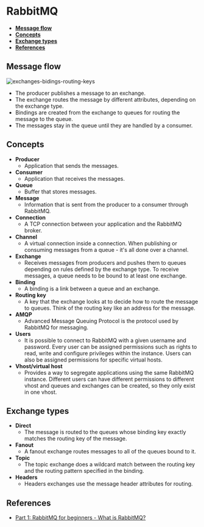 # RabbitMQ

- [**Message flow**](#message-flow)
- [**Concepts**](#concepts)
- [**Exchange types**](#exchange-types)
- [**References**](#references)

## Message flow
![exchanges-bidings-routing-keys](https://github.com/wuyichen24/system-design-knowledge/assets/8989447/733d4a95-7a70-4c6c-92ab-a2878aebd0ca)

- The producer publishes a message to an exchange.
- The exchange routes the message by different attributes, depending on the exchange type.
- Bindings are created from the exchange to queues for routing the message to the queue.
- The messages stay in the queue until they are handled by a consumer.

## Concepts
- **Producer**
   - Application that sends the messages.
- **Consumer**
   - Application that receives the messages.
- **Queue**
   - Buffer that stores messages.
- **Message**
   - Information that is sent from the producer to a consumer through RabbitMQ.
- **Connection**
   - A TCP connection between your application and the RabbitMQ broker.
- **Channel**
   - A virtual connection inside a connection. When publishing or consuming messages from a queue - it's all done over a channel.
- **Exchange**
   - Receives messages from producers and pushes them to queues depending on rules defined by the exchange type. To receive messages, a queue needs to be bound to at least one exchange.
- **Binding**
   - A binding is a link between a queue and an exchange.
- **Routing key**
   - A key that the exchange looks at to decide how to route the message to queues. Think of the routing key like an address for the message.
- **AMQP**
   - Advanced Message Queuing Protocol is the protocol used by RabbitMQ for messaging.
- **Users**
   - It is possible to connect to RabbitMQ with a given username and password. Every user can be assigned permissions such as rights to read, write and configure privileges within the instance. Users can also be assigned permissions for specific virtual hosts.
- **Vhost/virtual host**
   - Provides a way to segregate applications using the same RabbitMQ instance. Different users can have different permissions to different vhost and queues and exchanges can be created, so they only exist in one vhost.

## Exchange types
- **Direct**
   - The message is routed to the queues whose binding key exactly matches the routing key of the message.
- **Fanout**
   - A fanout exchange routes messages to all of the queues bound to it.
- **Topic**
   - The topic exchange does a wildcard match between the routing key and the routing pattern specified in the binding.
- **Headers**
   - Headers exchanges use the message header attributes for routing.

## References
- [Part 1: RabbitMQ for beginners - What is RabbitMQ?](https://www.cloudamqp.com/blog/part1-rabbitmq-for-beginners-what-is-rabbitmq.html)

